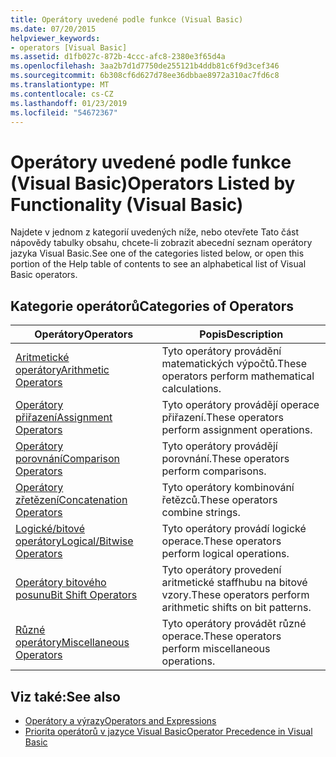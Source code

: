 ```yaml
---
title: Operátory uvedené podle funkce (Visual Basic)
ms.date: 07/20/2015
helpviewer_keywords:
- operators [Visual Basic]
ms.assetid: d1fb027c-872b-4ccc-afc8-2380e3f65d4a
ms.openlocfilehash: 3aa2b7d1d7750de255121b4ddb81c6f9d3cef346
ms.sourcegitcommit: 6b308cf6d627d78ee36dbbae8972a310ac7fd6c8
ms.translationtype: MT
ms.contentlocale: cs-CZ
ms.lasthandoff: 01/23/2019
ms.locfileid: "54672367"
---
```

# <a name="operators-listed-by-functionality-visual-basic"></a><span data-ttu-id="d76f5-102">Operátory uvedené podle funkce (Visual Basic)</span><span class="sxs-lookup"><span data-stu-id="d76f5-102">Operators Listed by Functionality (Visual Basic)</span></span>
<span data-ttu-id="d76f5-103">Najdete v jednom z kategorií uvedených níže, nebo otevřete Tato část nápovědy tabulky obsahu, chcete-li zobrazit abecední seznam operátory jazyka Visual Basic.</span><span class="sxs-lookup"><span data-stu-id="d76f5-103">See one of the categories listed below, or open this portion of the Help table of contents to see an alphabetical list of Visual Basic operators.</span></span>  
  
## <a name="categories-of-operators"></a><span data-ttu-id="d76f5-104">Kategorie operátorů</span><span class="sxs-lookup"><span data-stu-id="d76f5-104">Categories of Operators</span></span>  
  
|<span data-ttu-id="d76f5-105">Operátory</span><span class="sxs-lookup"><span data-stu-id="d76f5-105">Operators</span></span>|<span data-ttu-id="d76f5-106">Popis</span><span class="sxs-lookup"><span data-stu-id="d76f5-106">Description</span></span>|  
|---------------|-----------------|  
|[<span data-ttu-id="d76f5-107">Aritmetické operátory</span><span class="sxs-lookup"><span data-stu-id="d76f5-107">Arithmetic Operators</span></span>](../../../visual-basic/language-reference/operators/arithmetic-operators.md)|<span data-ttu-id="d76f5-108">Tyto operátory provádění matematických výpočtů.</span><span class="sxs-lookup"><span data-stu-id="d76f5-108">These operators perform mathematical calculations.</span></span>|  
|[<span data-ttu-id="d76f5-109">Operátory přiřazení</span><span class="sxs-lookup"><span data-stu-id="d76f5-109">Assignment Operators</span></span>](../../../visual-basic/language-reference/operators/assignment-operators.md)|<span data-ttu-id="d76f5-110">Tyto operátory provádějí operace přiřazení.</span><span class="sxs-lookup"><span data-stu-id="d76f5-110">These operators perform assignment operations.</span></span>|  
|[<span data-ttu-id="d76f5-111">Operátory porovnání</span><span class="sxs-lookup"><span data-stu-id="d76f5-111">Comparison Operators</span></span>](../../../visual-basic/language-reference/operators/comparison-operators.md)|<span data-ttu-id="d76f5-112">Tyto operátory provádějí porovnání.</span><span class="sxs-lookup"><span data-stu-id="d76f5-112">These operators perform comparisons.</span></span>|  
|[<span data-ttu-id="d76f5-113">Operátory zřetězení</span><span class="sxs-lookup"><span data-stu-id="d76f5-113">Concatenation Operators</span></span>](../../../visual-basic/language-reference/operators/concatenation-operators.md)|<span data-ttu-id="d76f5-114">Tyto operátory kombinování řetězců.</span><span class="sxs-lookup"><span data-stu-id="d76f5-114">These operators combine strings.</span></span>|  
|[<span data-ttu-id="d76f5-115">Logické/bitové operátory</span><span class="sxs-lookup"><span data-stu-id="d76f5-115">Logical/Bitwise Operators</span></span>](../../../visual-basic/language-reference/operators/logical-bitwise-operators.md)|<span data-ttu-id="d76f5-116">Tyto operátory provádí logické operace.</span><span class="sxs-lookup"><span data-stu-id="d76f5-116">These operators perform logical operations.</span></span>|  
|[<span data-ttu-id="d76f5-117">Operátory bitového posunu</span><span class="sxs-lookup"><span data-stu-id="d76f5-117">Bit Shift Operators</span></span>](../../../visual-basic/language-reference/operators/bit-shift-operators.md)|<span data-ttu-id="d76f5-118">Tyto operátory provedení aritmetické staffhubu na bitové vzory.</span><span class="sxs-lookup"><span data-stu-id="d76f5-118">These operators perform arithmetic shifts on bit patterns.</span></span>|  
|[<span data-ttu-id="d76f5-119">Různé operátory</span><span class="sxs-lookup"><span data-stu-id="d76f5-119">Miscellaneous Operators</span></span>](../../../visual-basic/language-reference/operators/miscellaneous-operators.md)|<span data-ttu-id="d76f5-120">Tyto operátory provádět různé operace.</span><span class="sxs-lookup"><span data-stu-id="d76f5-120">These operators perform miscellaneous operations.</span></span>|  
  
## <a name="see-also"></a><span data-ttu-id="d76f5-121">Viz také:</span><span class="sxs-lookup"><span data-stu-id="d76f5-121">See also</span></span>
- [<span data-ttu-id="d76f5-122">Operátory a výrazy</span><span class="sxs-lookup"><span data-stu-id="d76f5-122">Operators and Expressions</span></span>](../../../visual-basic/programming-guide/language-features/operators-and-expressions/index.md)
- [<span data-ttu-id="d76f5-123">Priorita operátorů v jazyce Visual Basic</span><span class="sxs-lookup"><span data-stu-id="d76f5-123">Operator Precedence in Visual Basic</span></span>](../../../visual-basic/language-reference/operators/operator-precedence.md)
